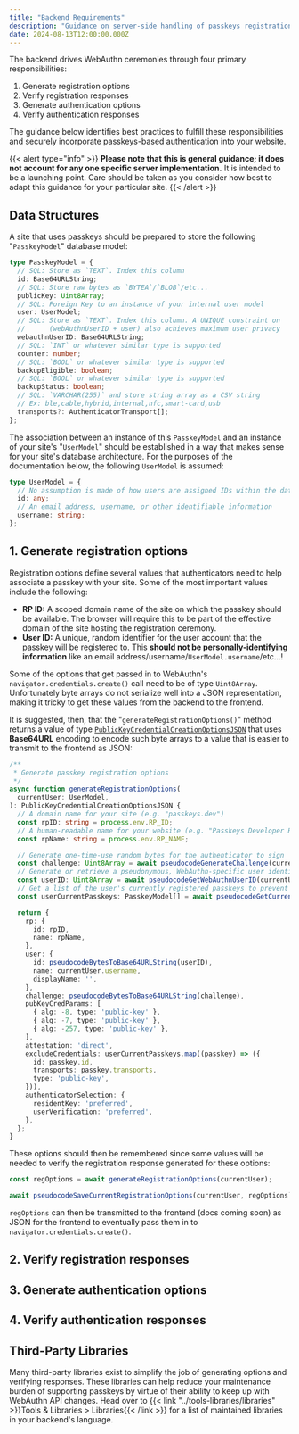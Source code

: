 ```yaml
---
title: "Backend Requirements"
description: "Guidance on server-side handling of passkeys registration and authentication"
date: 2024-08-13T12:00:00.000Z
---
```


The backend drives WebAuthn ceremonies through four primary responsibilities:

1. Generate registration options
2. Verify registration responses
3. Generate authentication options
4. Verify authentication responses

The guidance below identifies best practices to fulfill these responsibilities and securely incorporate passkeys-based authentication into your website.

{{< alert type="info" >}}
**Please note that this is general guidance; it does not account for any one specific server implementation.**
It is intended to be a launching point. Care should be taken as you consider how best to adapt this guidance for your particular site.
{{< /alert >}}

## Data Structures

A site that uses passkeys should be prepared to store the following "`PasskeyModel`" database model:

```ts
type PasskeyModel = {
  // SQL: Store as `TEXT`. Index this column
  id: Base64URLString;
  // SQL: Store raw bytes as `BYTEA`/`BLOB`/etc...
  publicKey: Uint8Array;
  // SQL: Foreign Key to an instance of your internal user model
  user: UserModel;
  // SQL: Store as `TEXT`. Index this column. A UNIQUE constraint on
  //      (webAuthnUserID + user) also achieves maximum user privacy
  webauthnUserID: Base64URLString;
  // SQL: `INT` or whatever similar type is supported
  counter: number;
  // SQL: `BOOL` or whatever similar type is supported
  backupEligible: boolean;
  // SQL: `BOOL` or whatever similar type is supported
  backupStatus: boolean;
  // SQL: `VARCHAR(255)` and store string array as a CSV string
  // Ex: ble,cable,hybrid,internal,nfc,smart-card,usb
  transports?: AuthenticatorTransport[];
};
```

The association between an instance of this `PasskeyModel` and an instance of
your site's "`UserModel`" should be established in a way that makes sense
for your site's database architecture.
For the purposes of the documentation below, the following `UserModel` is assumed:

```ts
type UserModel = {
  // No assumption is made of how users are assigned IDs within the database
  id: any;
  // An email address, username, or other identifiable information
  username: string;
};
```


## 1. Generate registration options

Registration options define several values that authenticators need to help associate a passkey with your site. Some of the most important values include the following:

- **RP ID:** A scoped domain name of the site on which the passkey should be available. The browser will require this to be part of the effective domain of the site hosting the registration ceremony.
- **User ID:** A unique, random identifier for the user account that the passkey will be registered to.
  This **should not be personally-identifying information** like an email address/username/`UserModel.username`/etc...!

Some of the options that get passed in to WebAuthn's `navigator.credentials.create()` call need to be of type `Uint8Array`. Unfortunately byte arrays do not serialize well into a JSON representation, making it tricky to get these values from the backend to the frontend.

It is suggested, then, that the "`generateRegistrationOptions()`" method returns a value of type [`PublicKeyCredentialCreationOptionsJSON`](https://w3c.github.io/webauthn/#dictdef-publickeycredentialcreationoptionsjson) that uses **Base64URL** encoding to encode such byte arrays to a value that is easier to transmit to the frontend as JSON:

```ts
/**
 * Generate passkey registration options
 */
async function generateRegistrationOptions(
  currentUser: UserModel,
): PublicKeyCredentialCreationOptionsJSON {
  // A domain name for your site (e.g. "passkeys.dev")
  const rpID: string = process.env.RP_ID;
  // A human-readable name for your website (e.g. "Passkeys Developer Resources")
  const rpName: string = process.env.RP_NAME;

  // Generate one-time-use random bytes for the authenticator to sign
  const challenge: Uint8Array = await pseudocodeGenerateChallenge(currentUser);
  // Generate or retrieve a pseudonymous, WebAuthn-specific user identifier as random bytes
  const userID: Uint8Array = await pseudocodeGetWebAuthnUserID(currentUser);
  // Get a list of the user's currently registered passkeys to prevent re-registration
  const userCurrentPasskeys: PasskeyModel[] = await pseudocodeGetCurrentPasskeys(currentUser);

  return {
    rp: {
      id: rpID,
      name: rpName,
    },
    user: {
      id: pseudocodeBytesToBase64URLString(userID),
      name: currentUser.username,
      displayName: '',
    },
    challenge: pseudocodeBytesToBase64URLString(challenge),
    pubKeyCredParams: [
      { alg: -8, type: 'public-key' },
      { alg: -7, type: 'public-key' },
      { alg: -257, type: 'public-key' },
    ],
    attestation: 'direct',
    excludeCredentials: userCurrentPasskeys.map((passkey) => ({
      id: passkey.id,
      transports: passkey.transports,
      type: 'public-key',
    })),
    authenticatorSelection: {
      residentKey: 'preferred',
      userVerification: 'preferred',
    },
  };
}
```

These options should then be remembered since some values will be needed to verify the registration
response generated for these options:

```ts
const regOptions = await generateRegistrationOptions(currentUser);

await pseudocodeSaveCurrentRegistrationOptions(currentUser, regOptions);
```

`regOptions` can then be transmitted to the frontend (docs coming soon) as JSON for the frontend
to eventually pass them in to `navigator.credentials.create()`.

## 2. Verify registration responses

## 3. Generate authentication options

## 4. Verify authentication responses

## Third-Party Libraries

Many third-party libraries exist to simplify the job of generating options and verifying responses.
These libraries can help reduce your maintenance burden of supporting passkeys by virtue of
their ability to keep up with WebAuthn API changes. Head over to
{{< link "../tools-libraries/libraries" >}}Tools &amp; Libraries > Libraries{{< /link >}}
for a list of maintained libraries in your backend's language.
